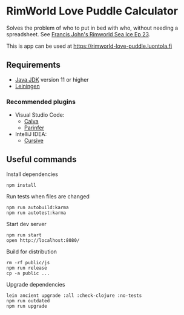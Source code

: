 # RimWorld Love Puddle Calculator

Solves the problem of who to put in bed with who, without needing a spreadsheet.
See [Francis John's Rimworld Sea Ice Ep 23](https://youtu.be/X2amcS4Isu0?t=4124).

This is app can be used at <https://rimworld-love-puddle.luontola.fi>

## Requirements

- [Java JDK](https://www.oracle.com/java/technologies/javase-downloads.html) version 11 or higher
- [Leiningen](https://leiningen.org/)

### Recommended plugins

- Visual Studio Code:
    - [Calva](https://calva.io/)
    - [Parinfer](https://github.com/oakmac/vscode-parinfer)
- IntelliJ IDEA:
    - [Cursive](https://cursive-ide.com/)

## Useful commands

Install dependencies

    npm install

Run tests when files are changed

    npm run autobuild:karma
    npm run autotest:karma

Start dev server

    npm run start
    open http://localhost:8080/

Build for distribution

    rm -rf public/js
    npm run release
    cp -a public ...

Upgrade dependencies

    lein ancient upgrade :all :check-clojure :no-tests
    npm run outdated
    npm run upgrade
